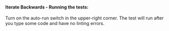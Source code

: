 #### Iterate Backwards - Running the tests:
Turn on the auto-run switch in the upper-right corner. The test will run after you type some code and have no linting errors.

